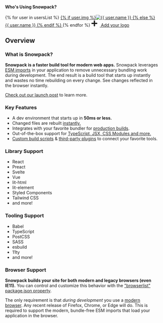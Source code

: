 #### Who's Using Snowpack?

<div class="company-logos">
{% for user in usersList %}
  <a href="{{ user.url }}" target="_blank">
    {% if user.img %}<img class="company-logo" src="{{ user.img }}" alt="{{ user.name }}" />
    {% else %}<span>{{ user.name }}</span>
    {% endif %}
  </a>
{% endfor %}
<a href="https://github.com/pikapkg/snowpack/edit/master/docs/00.md" target="_blank" title="Add Your Project/Company!" class="add-company-button" >
  <svg style="height: 22px; margin-right: 8px;" aria-hidden="true" focusable="false" data-prefix="fas" data-icon="plus" class="company-logo" role="img" xmlns="http://www.w3.org/2000/svg" viewBox="0 0 448 512"><path fill="currentColor" d="M416 208H272V64c0-17.67-14.33-32-32-32h-32c-17.67 0-32 14.33-32 32v144H32c-17.67 0-32 14.33-32 32v32c0 17.67 14.33 32 32 32h144v144c0 17.67 14.33 32 32 32h32c17.67 0 32-14.33 32-32V304h144c17.67 0 32-14.33 32-32v-32c0-17.67-14.33-32-32-32z"></path></svg>
  Add your logo
</a>
</div>

## Overview

### What is Snowpack?

**Snowpack is a faster build tool for modern web apps.** Snowpack leverages [ESM imports](https://developer.mozilla.org/en-US/docs/Web/JavaScript/Reference/Statements/import) in your application to remove unnecessary bundling work during development. The end result is a build tool that starts up instantly and wastes no time rebuilding on every change. See changes reflected in the browser instantly.

[Check out our launch post](/posts/2020-05-26-snowpack-2-0-release/) to learn more.


### Key Features

- A dev environment that starts up in **50ms or less.**
- Changed files are rebuilt [instantly.](/#hot-module-replacement) 
- Integrates with your favorite bundler for [production builds](/#snowpack-build).
- Out-of-the-box support for [TypeScript, JSX, CSS Modules and more.](/#features)
- [Custom build scripts](/#build-scripts) & [third-party plugins](/#build-plugins) to connect your favorite tools.

### Library Support

<div class="grid-list">

- React
- Preact
- Svelte
- Vue
- lit-html
- lit-element
- Styled Components
- Tailwind CSS
- and more!

</div>

### Tooling Support

<div class="grid-list">

- Babel
- TypeScript
- PostCSS
- SASS
- esbuild
- 11ty
- and more!

</div>

### Browser Support

**Snowpack builds your site for both modern and legacy browsers (even IE11).** You can control and customize this behavior with the ["browserlist" package.json property](https://css-tricks.com/browserlist-good-idea/). 

The only requirement is that *during development* you use a [modern browser](http://caniuse.com/#feat=es6-module). Any recent release of Firefox, Chrome, or Edge will do. This is required to support the modern, bundle-free ESM imports that load your application in the browser.
